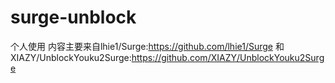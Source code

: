 # surge-unblock
个人使用
内容主要来自lhie1/Surge:https://github.com/lhie1/Surge 和 XIAZY/UnblockYouku2Surge:https://github.com/XIAZY/UnblockYouku2Surge
